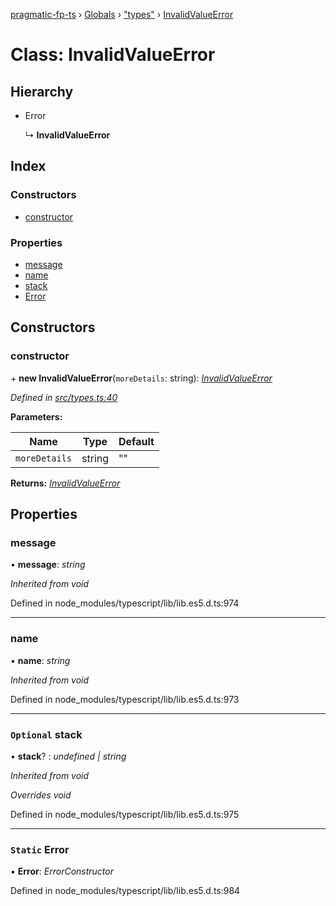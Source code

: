 [pragmatic-fp-ts](../README.md) › [Globals](../globals.md) › ["types"](../modules/_types_.md) › [InvalidValueError](_types_.invalidvalueerror.md)

# Class: InvalidValueError

## Hierarchy

* Error

  ↳ **InvalidValueError**

## Index

### Constructors

* [constructor](_types_.invalidvalueerror.md#constructor)

### Properties

* [message](_types_.invalidvalueerror.md#message)
* [name](_types_.invalidvalueerror.md#name)
* [stack](_types_.invalidvalueerror.md#optional-stack)
* [Error](_types_.invalidvalueerror.md#static-error)

## Constructors

###  constructor

\+ **new InvalidValueError**(`moreDetails`: string): *[InvalidValueError](_types_.invalidvalueerror.md)*

*Defined in [src/types.ts:40](https://github.com/hermann-p/pragmatic-fp-ts/blob/d79a7fd/src/types.ts#L40)*

**Parameters:**

Name | Type | Default |
------ | ------ | ------ |
`moreDetails` | string | "" |

**Returns:** *[InvalidValueError](_types_.invalidvalueerror.md)*

## Properties

###  message

• **message**: *string*

*Inherited from void*

Defined in node_modules/typescript/lib/lib.es5.d.ts:974

___

###  name

• **name**: *string*

*Inherited from void*

Defined in node_modules/typescript/lib/lib.es5.d.ts:973

___

### `Optional` stack

• **stack**? : *undefined | string*

*Inherited from void*

*Overrides void*

Defined in node_modules/typescript/lib/lib.es5.d.ts:975

___

### `Static` Error

▪ **Error**: *ErrorConstructor*

Defined in node_modules/typescript/lib/lib.es5.d.ts:984
